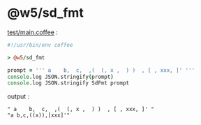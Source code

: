 [‼️]: ✏️README.mdt

# @w5/sd_fmt

[test/main.coffee](./test/main.coffee) :

```coffee
#!/usr/bin/env coffee

> @w5/sd_fmt

prompt = ''' a    b,  c,  ,(  (, x ,  ) )  , [ , xxx, ]' '''
console.log JSON.stringify(prompt)
console.log JSON.stringify SdFmt prompt
```

output :

```
" a    b,  c,  ,(  (, x ,  ) )  , [ , xxx, ]' "
"a b,c,((x)),[xxx]'"
```

